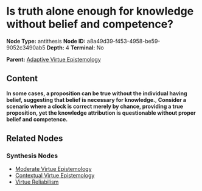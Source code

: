 # Is truth alone enough for knowledge without belief and competence?

**Node Type:** antithesis
**Node ID:** a8a49d39-f453-4958-be59-9052c3490ab5
**Depth:** 4
**Terminal:** No

**Parent:** [Adaptive Virtue Epistemology](adaptive-virtue-epistemology-synthesis-bd25f0cb-441a-4638-9f12-84d233d9e12e.md)

## Content

**In some cases, a proposition can be true without the individual having belief, suggesting that belief is necessary for knowledge.**, **Consider a scenario where a clock is correct merely by chance, providing a true proposition, yet the knowledge attribution is questionable without proper belief and competence.**

## Related Nodes

### Synthesis Nodes

- [Moderate Virtue Epistemology](moderate-virtue-epistemology-synthesis-2a0e4feb-62ff-4736-8d69-1a5f542ac8f6.md)
- [Contextual Virtue Epistemology](contextual-virtue-epistemology-synthesis-0c29d730-6785-40ad-bc83-53f73a9ed8a3.md)
- [Virtue Reliabilism](virtue-reliabilism-synthesis-395be07c-569e-4ebe-9918-5ed35e6a8874.md)
